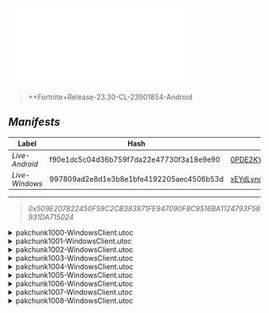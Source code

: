 <div style="pointer-events: none">
  <img style="pointer-events: none" src="https://raw.githubusercontent.com/Tectors/fn-archive/master/.github/source/dependents/gen.25.20.svg" width="360" height="155">
<div>

 >  
  
  > ++Fortnite+Release-23.30-CL-23901854-Android

## *Manifests*
| Label | Hash | Route |
| - | - | - |
| *Live-Android* | f90e1dc5c04d36b759f7da22e47730f3a18e9e90 | [0PDE2KYNv3FTdjAv20eWYLRuT5QCfA](https://github.com/Tectors/fn-archive/blob/master/manifests/0PDE2KYNv3FTdjAv20eWYLRuT5QCfA.manifest) |
| *Live-Windows* | 997809ad2e8d1e3b8e1bfe4192205aec4506b53d | [xEYdLync_S_cqC_wI0W3MelBYX1nvg](https://github.com/Tectors/fn-archive/blob/master/manifests/xEYdLync_S_cqC_wI0W3MelBYX1nvg.manifest) |

---

> *0x509E207822450F59C2CB383871FE947090F8C9516BA1124793F58931DA715024*

<details>
  <summary>pakchunk1000-WindowsClient.utoc</summary>

 > 
    0x52B2F105EAE9E737A83091DA5E362A01EBCD48D3F625C7BCB06DB3AA7BCEF8D4

  <img src="https://raw.githubusercontent.com/Tectors/fn-archive/master/.github/source/dependents/referred/EID_OilPaint.svg" width="100"> 
</details>

<details>
  <summary>pakchunk1001-WindowsClient.utoc</summary>

 > 
    0x98C7069AB6418F19490459962AA64781CADC46F64A7070C89FD6A6A4C300F51E

  <img src="https://raw.githubusercontent.com/Tectors/fn-archive/master/.github/source/dependents/referred/EID_Jockey.svg" width="100"> 
</details>

<details>
  <summary>pakchunk1002-WindowsClient.utoc</summary>

 > 
    0x06410F950EDB099A284B0B751C86C65C89BB2F2855904778CE0E1650626F693E

  <img src="https://raw.githubusercontent.com/Tectors/fn-archive/master/.github/source/dependents/referred/Pickaxe_PowerFarmer.svg" width="100"> <img src="https://raw.githubusercontent.com/Tectors/fn-archive/master/.github/source/dependents/referred/Glider_PowerFarmer.svg" width="100"> <img src="https://raw.githubusercontent.com/Tectors/fn-archive/master/.github/source/dependents/referred/EID_PowerFarmer.svg" width="100"> <img src="https://raw.githubusercontent.com/Tectors/fn-archive/master/.github/source/dependents/referred/Character_PowerFarmer.svg" width="100"> <img src="https://raw.githubusercontent.com/Tectors/fn-archive/master/.github/source/dependents/referred/Backpack_PowerFarmer.svg" width="100"> 
</details>

<details>
  <summary>pakchunk1003-WindowsClient.utoc</summary>

 > 
    0xC245995BDAED04F6527B0DC33F9F77C8F1562943515D5C15979C141A1FAB2C1D

  <img src="https://raw.githubusercontent.com/Tectors/fn-archive/master/.github/source/dependents/referred/EID_Spectacular.svg" width="100"> 
</details>

<details>
  <summary>pakchunk1004-WindowsClient.utoc</summary>

 > 
    0x147139E3459B707B2A44E317B7513745021B28482E1BE4D54DD3ABE08192B25A

  <img src="https://raw.githubusercontent.com/Tectors/fn-archive/master/.github/source/dependents/referred/EID_Cottontail.svg" width="100"> 
</details>

<details>
  <summary>pakchunk1005-WindowsClient.utoc</summary>

 > 
    0x9034DB376C9164023010442C176CE8270761B6C2B495C6F9CC4BA89FBBF38AE9

  <img src="https://raw.githubusercontent.com/Tectors/fn-archive/master/.github/source/dependents/referred/Pickaxe_FolkEvening.svg" width="100"> <img src="https://raw.githubusercontent.com/Tectors/fn-archive/master/.github/source/dependents/referred/Backpack_FolkEveningSheath.svg" width="100"> <img src="https://raw.githubusercontent.com/Tectors/fn-archive/master/.github/source/dependents/referred/Backpack_FolkEvening.svg" width="100"> 
</details>

<details>
  <summary>pakchunk1006-WindowsClient.utoc</summary>

 > 
    0xB07B6E4565C7F72AD69F08CB85621217EEFE1565F26A186EF7A47D9D36E3952C

  <img src="https://raw.githubusercontent.com/Tectors/fn-archive/master/.github/source/dependents/referred/EID_BankNotes.svg" width="100"> 
</details>

<details>
  <summary>pakchunk1007-WindowsClient.utoc</summary>

 > 
    0xCBB5C2CC20A295BD50F9394BB53DAC40202BCADD60219F4F3C8D9DB5BE708629

  <img src="https://raw.githubusercontent.com/Tectors/fn-archive/master/.github/source/dependents/referred/Wrap_FolkEvening.svg" width="100"> <img src="https://raw.githubusercontent.com/Tectors/fn-archive/master/.github/source/dependents/referred/Character_FolkEvening.svg" width="100"> 
</details>

<details>
  <summary>pakchunk1008-WindowsClient.utoc</summary>

 > 
    0x5F149D17C16F53A4CF98C8366452DCC4F5C5CA89B7B3921C0E9485CFCADC75F4

  <img src="https://raw.githubusercontent.com/Tectors/fn-archive/master/.github/source/dependents/referred/EID_Devotion.svg" width="100"> 
</details>

